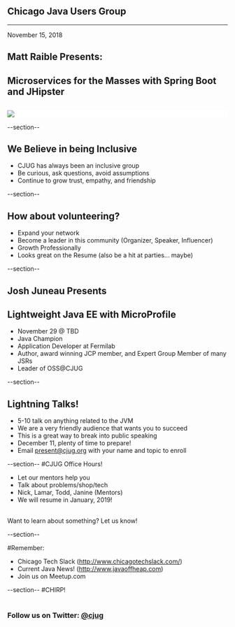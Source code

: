 ## Chicago Java Users Group

---

November 15, 2018

## Matt Raible Presents: 
## Microservices for the Masses with Spring Boot and JHipster


<div style="background-color: white; margin-top: 30px;">
	<img src="images/cjug.gif" style="border: none; box-shadow: none;"/>
</div>


--section--
## We Believe in being Inclusive
 * CJUG has always been an inclusive group
 * Be curious, ask questions, avoid assumptions
 * Continue to grow trust, empathy, and friendship

--section--
## How about volunteering?
 * Expand your network
 * Become a leader in this community (Organizer, Speaker, Influencer)
 * Growth Professionally
 * Looks great on the Resume (also be a hit at parties... maybe)

--section--
## Josh Juneau Presents
## Lightweight Java EE with MicroProfile
* November 29 @ TBD
* Java Champion
* Application Developer at Fermilab
* Author, award winning JCP member, and Expert Group Member of many JSRs
* Leader of OSS@CJUG


--section--
## Lightning Talks!
* 5-10 talk on anything related to the JVM
* We are a very friendly audience that wants you to succeed
* This is a great way to break into public speaking
* December 11, plenty of time to prepare!
* Email <u>present@cjug.org</u> with your name and topic to enroll


--section--
#CJUG Office Hours!
* Let our mentors help you
* Talk about problems/shop/tech
* Nick, Lamar, Todd, Janine (Mentors)
* We will resume in January, 2019!

<br>
Want to learn about something? Let us know!


--section--

#Remember:
 * Chicago Tech Slack (http://www.chicagotechslack.com/)
 * Current Java News! (http://www.javaoffheap.com)
 * Join us on Meetup.com

--section--
#CHIRP!
<br/><br/>
### Follow us on Twitter: <u>@cjug</u>
